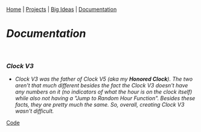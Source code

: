 [Home](https://kaankutluer.github.io/kaankutluer.github.io/) | [Projects](https://kaankutluer.github.io/kaankutluer.github.io/projects.md) | [Big Ideas](https://kaankutluer.github.io/kaankutluer.github.io/big_ideas.md) | [Documentation](https://kaankutluer.github.io/kaankutluer.github.io/documentation.md)


# ***Documentation***

<br>

### ***Clock V3***

- *Clock V3 was the father of Clock V5 (aka my **Honored Clock**). The two aren't that much different besides the fact the Clock V3 doesn't have any numbers on it (no indicators of what the hour is on the clock itself) while also not having a "Jump to Random Hour Function". Besides these facts, they are pretty much the same. So, overall, creating Clock V3 wasn't difficult.*

[Code](https://github.com/KaanKutluer/kaankutluer.github.io/blob/main/Assets/ClockV3/ContentView.Swift)
